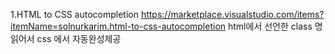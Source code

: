 1.HTML to CSS autocompletion
https://marketplace.visualstudio.com/items?itemName=solnurkarim.html-to-css-autocompletion
html에서 선언한 class 명 읽어서 css 에서 자동완성제공
